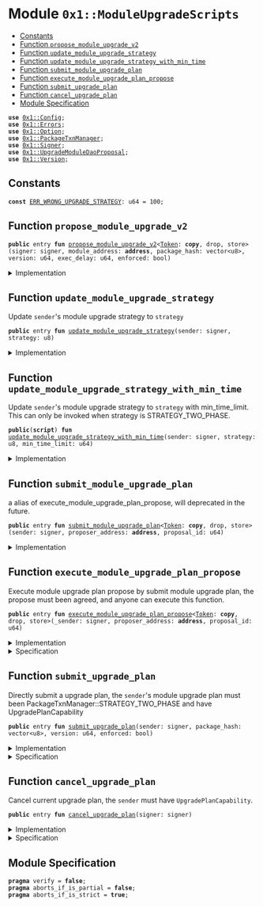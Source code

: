 
<a name="0x1_ModuleUpgradeScripts"></a>

# Module `0x1::ModuleUpgradeScripts`



-  [Constants](#@Constants_0)
-  [Function `propose_module_upgrade_v2`](#0x1_ModuleUpgradeScripts_propose_module_upgrade_v2)
-  [Function `update_module_upgrade_strategy`](#0x1_ModuleUpgradeScripts_update_module_upgrade_strategy)
-  [Function `update_module_upgrade_strategy_with_min_time`](#0x1_ModuleUpgradeScripts_update_module_upgrade_strategy_with_min_time)
-  [Function `submit_module_upgrade_plan`](#0x1_ModuleUpgradeScripts_submit_module_upgrade_plan)
-  [Function `execute_module_upgrade_plan_propose`](#0x1_ModuleUpgradeScripts_execute_module_upgrade_plan_propose)
-  [Function `submit_upgrade_plan`](#0x1_ModuleUpgradeScripts_submit_upgrade_plan)
-  [Function `cancel_upgrade_plan`](#0x1_ModuleUpgradeScripts_cancel_upgrade_plan)
-  [Module Specification](#@Module_Specification_1)


<pre><code><b>use</b> <a href="Config.md#0x1_Config">0x1::Config</a>;
<b>use</b> <a href="Errors.md#0x1_Errors">0x1::Errors</a>;
<b>use</b> <a href="Option.md#0x1_Option">0x1::Option</a>;
<b>use</b> <a href="PackageTxnManager.md#0x1_PackageTxnManager">0x1::PackageTxnManager</a>;
<b>use</b> <a href="Signer.md#0x1_Signer">0x1::Signer</a>;
<b>use</b> <a href="UpgradeModuleDaoProposal.md#0x1_UpgradeModuleDaoProposal">0x1::UpgradeModuleDaoProposal</a>;
<b>use</b> <a href="Version.md#0x1_Version">0x1::Version</a>;
</code></pre>



<a name="@Constants_0"></a>

## Constants


<a name="0x1_ModuleUpgradeScripts_ERR_WRONG_UPGRADE_STRATEGY"></a>



<pre><code><b>const</b> <a href="ModuleUpgradeScripts.md#0x1_ModuleUpgradeScripts_ERR_WRONG_UPGRADE_STRATEGY">ERR_WRONG_UPGRADE_STRATEGY</a>: u64 = 100;
</code></pre>



<a name="0x1_ModuleUpgradeScripts_propose_module_upgrade_v2"></a>

## Function `propose_module_upgrade_v2`



<pre><code><b>public</b> entry <b>fun</b> <a href="ModuleUpgradeScripts.md#0x1_ModuleUpgradeScripts_propose_module_upgrade_v2">propose_module_upgrade_v2</a>&lt;<a href="Token.md#0x1_Token">Token</a>: <b>copy</b>, drop, store&gt;(signer: signer, module_address: <b>address</b>, package_hash: vector&lt;u8&gt;, version: u64, exec_delay: u64, enforced: bool)
</code></pre>



<details>
<summary>Implementation</summary>


<pre><code><b>public</b> entry <b>fun</b> <a href="ModuleUpgradeScripts.md#0x1_ModuleUpgradeScripts_propose_module_upgrade_v2">propose_module_upgrade_v2</a>&lt;<a href="Token.md#0x1_Token">Token</a>: <b>copy</b> + drop + store&gt;(
    signer: signer,
    module_address: <b>address</b>,
    package_hash: vector&lt;u8&gt;,
    version: u64,
    exec_delay: u64,
    enforced: bool,
) {
    <a href="UpgradeModuleDaoProposal.md#0x1_UpgradeModuleDaoProposal_propose_module_upgrade_v2">UpgradeModuleDaoProposal::propose_module_upgrade_v2</a>&lt;<a href="Token.md#0x1_Token">Token</a>&gt;(
        &signer,
        module_address,
        package_hash,
        version,
        exec_delay,
        enforced
    );
}
</code></pre>



</details>

<a name="0x1_ModuleUpgradeScripts_update_module_upgrade_strategy"></a>

## Function `update_module_upgrade_strategy`

Update <code>sender</code>'s module upgrade strategy to <code>strategy</code>


<pre><code><b>public</b> entry <b>fun</b> <a href="ModuleUpgradeScripts.md#0x1_ModuleUpgradeScripts_update_module_upgrade_strategy">update_module_upgrade_strategy</a>(sender: signer, strategy: u8)
</code></pre>



<details>
<summary>Implementation</summary>


<pre><code><b>public</b> entry <b>fun</b> <a href="ModuleUpgradeScripts.md#0x1_ModuleUpgradeScripts_update_module_upgrade_strategy">update_module_upgrade_strategy</a>(
    sender: signer,
    strategy: u8,
) {
    // 1. check version
    <b>if</b> (strategy == <a href="PackageTxnManager.md#0x1_PackageTxnManager_get_strategy_two_phase">PackageTxnManager::get_strategy_two_phase</a>()) {
        <b>if</b> (!<a href="Config.md#0x1_Config_config_exist_by_address">Config::config_exist_by_address</a>&lt;<a href="Version.md#0x1_Version_Version">Version::Version</a>&gt;(<a href="Signer.md#0x1_Signer_address_of">Signer::address_of</a>(&sender))) {
            <a href="Config.md#0x1_Config_publish_new_config">Config::publish_new_config</a>&lt;<a href="Version.md#0x1_Version_Version">Version::Version</a>&gt;(&sender, <a href="Version.md#0x1_Version_new_version">Version::new_version</a>(1));
        }
    };

    // 2. <b>update</b> strategy
    <a href="PackageTxnManager.md#0x1_PackageTxnManager_update_module_upgrade_strategy">PackageTxnManager::update_module_upgrade_strategy</a>(
        &sender,
        strategy,
        <a href="Option.md#0x1_Option_none">Option::none</a>&lt;u64&gt;(),
    );
}
</code></pre>



</details>

<a name="0x1_ModuleUpgradeScripts_update_module_upgrade_strategy_with_min_time"></a>

## Function `update_module_upgrade_strategy_with_min_time`

Update <code>sender</code>'s module upgrade strategy to <code>strategy</code> with min_time_limit.
This can only be invoked when strategy is STRATEGY_TWO_PHASE.


<pre><code><b>public</b>(<b>script</b>) <b>fun</b> <a href="ModuleUpgradeScripts.md#0x1_ModuleUpgradeScripts_update_module_upgrade_strategy_with_min_time">update_module_upgrade_strategy_with_min_time</a>(sender: signer, strategy: u8, min_time_limit: u64)
</code></pre>



<details>
<summary>Implementation</summary>


<pre><code><b>public</b>(<b>script</b>) <b>fun</b> <a href="ModuleUpgradeScripts.md#0x1_ModuleUpgradeScripts_update_module_upgrade_strategy_with_min_time">update_module_upgrade_strategy_with_min_time</a>(
    sender: signer,
    strategy: u8,
    min_time_limit: u64,
){
    // 1. check version
    <b>assert</b>!(strategy == <a href="PackageTxnManager.md#0x1_PackageTxnManager_get_strategy_two_phase">PackageTxnManager::get_strategy_two_phase</a>(), <a href="Errors.md#0x1_Errors_invalid_argument">Errors::invalid_argument</a>(<a href="ModuleUpgradeScripts.md#0x1_ModuleUpgradeScripts_ERR_WRONG_UPGRADE_STRATEGY">ERR_WRONG_UPGRADE_STRATEGY</a>));
    // 2. <b>update</b> strategy
    <a href="PackageTxnManager.md#0x1_PackageTxnManager_update_module_upgrade_strategy">PackageTxnManager::update_module_upgrade_strategy</a>(
        &sender,
        strategy,
        <a href="Option.md#0x1_Option_some">Option::some</a>&lt;u64&gt;(min_time_limit),
    );
}
</code></pre>



</details>

<a name="0x1_ModuleUpgradeScripts_submit_module_upgrade_plan"></a>

## Function `submit_module_upgrade_plan`

a alias of execute_module_upgrade_plan_propose, will deprecated in the future.


<pre><code><b>public</b> entry <b>fun</b> <a href="ModuleUpgradeScripts.md#0x1_ModuleUpgradeScripts_submit_module_upgrade_plan">submit_module_upgrade_plan</a>&lt;<a href="Token.md#0x1_Token">Token</a>: <b>copy</b>, drop, store&gt;(sender: signer, proposer_address: <b>address</b>, proposal_id: u64)
</code></pre>



<details>
<summary>Implementation</summary>


<pre><code><b>public</b> entry <b>fun</b> <a href="ModuleUpgradeScripts.md#0x1_ModuleUpgradeScripts_submit_module_upgrade_plan">submit_module_upgrade_plan</a>&lt;<a href="Token.md#0x1_Token">Token</a>: <b>copy</b> + drop + store&gt;(
    sender: signer,
    proposer_address: <b>address</b>,
    proposal_id: u64,
) {
    <a href="ModuleUpgradeScripts.md#0x1_ModuleUpgradeScripts_execute_module_upgrade_plan_propose">Self::execute_module_upgrade_plan_propose</a>&lt;<a href="Token.md#0x1_Token">Token</a>&gt;(sender, proposer_address, proposal_id);
}
</code></pre>



</details>

<a name="0x1_ModuleUpgradeScripts_execute_module_upgrade_plan_propose"></a>

## Function `execute_module_upgrade_plan_propose`

Execute module upgrade plan propose by submit module upgrade plan, the propose must been agreed, and anyone can execute this function.


<pre><code><b>public</b> entry <b>fun</b> <a href="ModuleUpgradeScripts.md#0x1_ModuleUpgradeScripts_execute_module_upgrade_plan_propose">execute_module_upgrade_plan_propose</a>&lt;<a href="Token.md#0x1_Token">Token</a>: <b>copy</b>, drop, store&gt;(_sender: signer, proposer_address: <b>address</b>, proposal_id: u64)
</code></pre>



<details>
<summary>Implementation</summary>


<pre><code><b>public</b> entry <b>fun</b> <a href="ModuleUpgradeScripts.md#0x1_ModuleUpgradeScripts_execute_module_upgrade_plan_propose">execute_module_upgrade_plan_propose</a>&lt;<a href="Token.md#0x1_Token">Token</a>: <b>copy</b> + drop + store&gt;(
    _sender: signer,
    proposer_address: <b>address</b>,
    proposal_id: u64,
) {
    <a href="UpgradeModuleDaoProposal.md#0x1_UpgradeModuleDaoProposal_submit_module_upgrade_plan">UpgradeModuleDaoProposal::submit_module_upgrade_plan</a>&lt;<a href="Token.md#0x1_Token">Token</a>&gt;(proposer_address, proposal_id);
}
</code></pre>



</details>

<details>
<summary>Specification</summary>



<pre><code><b>pragma</b> verify = <b>false</b>;
</code></pre>



</details>

<a name="0x1_ModuleUpgradeScripts_submit_upgrade_plan"></a>

## Function `submit_upgrade_plan`

Directly submit a upgrade plan, the <code>sender</code>'s module upgrade plan must been PackageTxnManager::STRATEGY_TWO_PHASE and have UpgradePlanCapability


<pre><code><b>public</b> entry <b>fun</b> <a href="ModuleUpgradeScripts.md#0x1_ModuleUpgradeScripts_submit_upgrade_plan">submit_upgrade_plan</a>(sender: signer, package_hash: vector&lt;u8&gt;, version: u64, enforced: bool)
</code></pre>



<details>
<summary>Implementation</summary>


<pre><code><b>public</b> entry <b>fun</b> <a href="ModuleUpgradeScripts.md#0x1_ModuleUpgradeScripts_submit_upgrade_plan">submit_upgrade_plan</a>(sender: signer, package_hash: vector&lt;u8&gt;, version:u64, enforced: bool) {
    <a href="PackageTxnManager.md#0x1_PackageTxnManager_submit_upgrade_plan_v2">PackageTxnManager::submit_upgrade_plan_v2</a>(&sender, package_hash, version, enforced);
}
</code></pre>



</details>

<details>
<summary>Specification</summary>



<pre><code><b>pragma</b> verify = <b>false</b>;
</code></pre>



</details>

<a name="0x1_ModuleUpgradeScripts_cancel_upgrade_plan"></a>

## Function `cancel_upgrade_plan`

Cancel current upgrade plan, the <code>sender</code> must have <code>UpgradePlanCapability</code>.


<pre><code><b>public</b> entry <b>fun</b> <a href="ModuleUpgradeScripts.md#0x1_ModuleUpgradeScripts_cancel_upgrade_plan">cancel_upgrade_plan</a>(signer: signer)
</code></pre>



<details>
<summary>Implementation</summary>


<pre><code><b>public</b> entry <b>fun</b> <a href="ModuleUpgradeScripts.md#0x1_ModuleUpgradeScripts_cancel_upgrade_plan">cancel_upgrade_plan</a>(
    signer: signer,
) {
    <a href="PackageTxnManager.md#0x1_PackageTxnManager_cancel_upgrade_plan">PackageTxnManager::cancel_upgrade_plan</a>(&signer);
}
</code></pre>



</details>

<details>
<summary>Specification</summary>



<pre><code><b>pragma</b> verify = <b>false</b>;
</code></pre>



</details>

<a name="@Module_Specification_1"></a>

## Module Specification



<pre><code><b>pragma</b> verify = <b>false</b>;
<b>pragma</b> aborts_if_is_partial = <b>false</b>;
<b>pragma</b> aborts_if_is_strict = <b>true</b>;
</code></pre>
